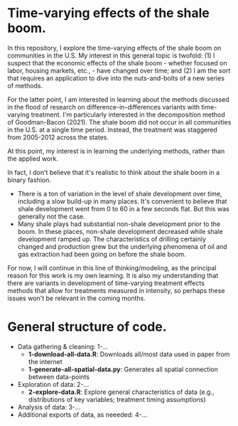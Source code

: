 # Time-varying effects of the shale boom.

In this repository, I explore the time-varying effects of the shale boom on communities in the U.S. My interest in this general topic is twofold: (1) I suspect that the economic effects of the shale boom - whether focused on labor, housing markets, etc., - have changed over time; and (2) I am the sort that requires an application to dive into the nuts-and-bolts of a new series of methods. 

For the latter point, I am interested in learning about the methods discussed in the flood of research on difference-in-differences variants with time-varying treatment. I'm particularly interested in the decomposition method of Goodman-Bacon (2021). The shale boom did not occur in all communities in the U.S. at a single time period. Instead, the treatment was staggered from 2005-2012 across the states. 

At this point, my interest is in learning the underlying methods, rather than the applied work. 

In fact, I don't believe that it's realistic to think about the shale boom in a binary fashion. 

* There is a ton of variation in the level of shale development over time, including a slow build-up in many places. It's convenient to believe that shale development went from 0 to 60 in a few seconds flat. But this was generally not the case.
* Many shale plays had substantial non-shale development prior to the boom. In these places, non-shale development decreased while shale development ramped up. The characteristics of drilling certainly changed and production grew but the underlying phenomena of oil and gas extraction had been going on before the shale boom. 

For now, I will continue in this line of thinking/modeling, as the principal reason for this work is my own learning. It is also my understanding that there are variants in development of time-varying treatment effects methods that allow for treatments measured in intensity, so perhaps these issues won't be relevant in the coming months.

# General structure of code.
* Data gathering & cleaning: 1-...
  * __1-download-all-data.R__: Downloads all/most data used in paper from the internet
  * __1-generate-all-spatial-data.py__: Generates all spatial connection between data-points
* Exploration of data: 2-...
  * __2-explore-data.R__: Explore general characteristics of data (e.g., distributions of key variables; treatment timing assumptions)
* Analysis of data: 3-...
* Additional exports of data, as neeeded: 4-...

